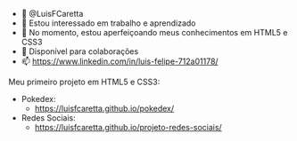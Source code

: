 - 👋 @LuisFCaretta
- 👀 Estou interessado em trabalho e aprendizado
- 🌱 No momento, estou aperfeiçoando meus conhecimentos em HTML5 e CSS3
- 💞️ Disponível para colaborações
- 📫 https://www.linkedin.com/in/luis-felipe-712a01178/

<!---
LuisFCaretta/LuisFCaretta is a ✨ special ✨ repository because its `README.md` (this file) appears on your GitHub profile.
You can click the Preview link to take a look at your changes.
--->
 Meu primeiro projeto em HTML5 e CSS3:
  - Pokedex:
    * https://luisfcaretta.github.io/pokedex/
  - Redes Sociais:
    * https://luisfcaretta.github.io/projeto-redes-sociais/
